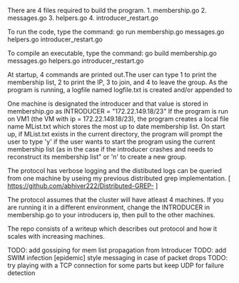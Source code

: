 There are 4 files required to build the program.
    1. membership.go
    2. messages.go
    3. helpers.go
    4. introducer_restart.go

To run the code, type the command:
    go run membership.go messages.go helpers.go introducer_restart.go

To compile an executable, type the command:
    go build membership.go messages.go helpers.go introducer_restart.go

At startup, 4 commands are printed out.The user can type 1 to print the membership list, 2 to print the IP, 3 to join,
and 4 to leave the group. As the program is running, a logfile named logfile.txt is created and/or appended to

One machine is designated the introducer and that value is stored in membership.go as INTRODUCER = "172.22.149.18/23"
If the program is run on VM1 (the VM with ip = 172.22.149.18/23), the program creates a local file name MList.txt which stores
the most up to date membership list. On start up, if MList.txt exists in the current directory, the program will prompt the user
to type 'y' if the user wants to start the program using the current membership list (as in the case if the introducer crashes and
needs to reconstruct its membership list" or 'n' to create a new group.

The protocol has verbose logging and the distibuted logs can be queried from one machine by useing my previous distributed grep implementation. [ https://github.com/abhiver222/Distributed-GREP- ]


The protocol assumes that the cluster will have atleast 4 machines. If you are running it in a different environment, change the INTRODUCER in membership.go to your introducers ip, then pull to the other machines. 

The repo consists of a writeup which describes out protocol and how it scales with increasing machines.

TODO: add gossiping for mem list propagation from Introducer
TODO: add SWIM infection [epidemic] style messaging in case of packet drops
TODO: try playing with a TCP connection for some parts but keep UDP for failure detection
